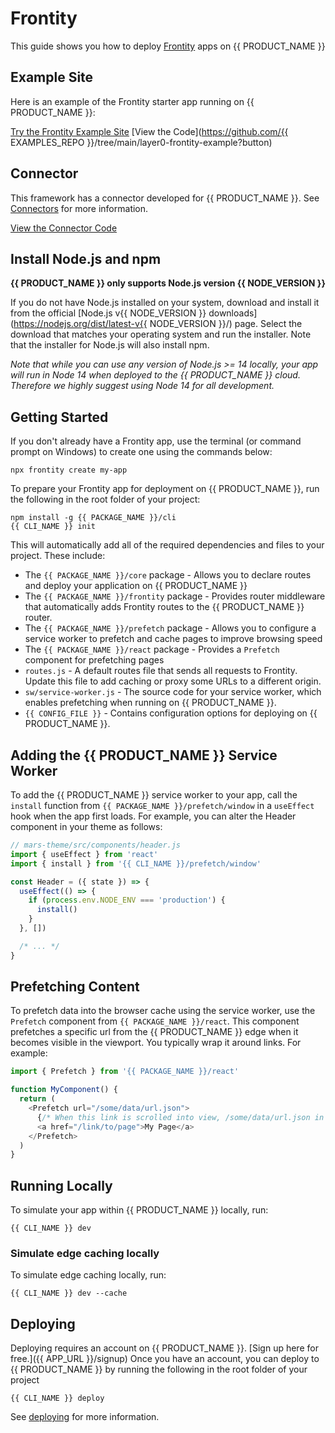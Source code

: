 # Frontity

This guide shows you how to deploy [Frontity](https://frontity.org/) apps on {{ PRODUCT_NAME }}

## Example Site

Here is an example of the Frontity starter app running on {{ PRODUCT_NAME }}:

[Try the Frontity Example Site](https://layer0-docs-layer0-frontity-example-default.layer0.link/?button)
[View the Code](https://github.com/{{ EXAMPLES_REPO }}/tree/main/layer0-frontity-example?button)

## Connector

This framework has a connector developed for {{ PRODUCT_NAME }}. See [Connectors](connectors) for more information.

[View the Connector Code](https://github.com/layer0-docs/layer0-connectors/tree/main/layer0-frontity-connector?button)

## Install Node.js and npm

**{{ PRODUCT_NAME }} only supports Node.js version {{ NODE_VERSION }}**

If you do not have Node.js installed on your system, download and install it from the official [Node.js v{{ NODE_VERSION }} downloads](https://nodejs.org/dist/latest-v{{ NODE_VERSION }}/) page. Select the download that matches your operating system and run the installer. Note that the installer for Node.js will also install npm.

_Note that while you can use any version of Node.js >= 14 locally, your app will run in Node 14 when deployed to the {{ PRODUCT_NAME }} cloud. Therefore we highly suggest using Node 14 for all development._

## Getting Started

If you don't already have a Frontity app, use the terminal (or command prompt on Windows) to create one using the commands below:

```
npx frontity create my-app
```

To prepare your Frontity app for deployment on {{ PRODUCT_NAME }}, run the following in the root folder of your project:

```
npm install -g {{ PACKAGE_NAME }}/cli
{{ CLI_NAME }} init
```

This will automatically add all of the required dependencies and files to your project. These include:

- The `{{ PACKAGE_NAME }}/core` package - Allows you to declare routes and deploy your application on {{ PRODUCT_NAME }}
- The `{{ PACKAGE_NAME }}/frontity` package - Provides router middleware that automatically adds Frontity routes to the {{ PRODUCT_NAME }} router.
- The `{{ PACKAGE_NAME }}/prefetch` package - Allows you to configure a service worker to prefetch and cache pages to improve browsing speed
- The `{{ PACKAGE_NAME }}/react` package - Provides a `Prefetch` component for prefetching pages
- `routes.js` - A default routes file that sends all requests to Frontity. Update this file to add caching or proxy some URLs to a different origin.
- `sw/service-worker.js` - The source code for your service worker, which enables prefetching when running on {{ PRODUCT_NAME }}.
- `{{ CONFIG_FILE }}` - Contains configuration options for deploying on {{ PRODUCT_NAME }}.

## Adding the {{ PRODUCT_NAME }} Service Worker

To add the {{ PRODUCT_NAME }} service worker to your app, call the `install` function from `{{ PACKAGE_NAME }}/prefetch/window` in a `useEffect` hook when the app first loads. For example, you can alter
the Header component in your theme as follows:

```js
// mars-theme/src/components/header.js
import { useEffect } from 'react'
import { install } from '{{ CLI_NAME }}/prefetch/window'

const Header = ({ state }) => {
  useEffect(() => {
    if (process.env.NODE_ENV === 'production') {
      install()
    }
  }, [])

  /* ... */
}
```

## Prefetching Content

To prefetch data into the browser cache using the service worker, use the `Prefetch` component from `{{ PACKAGE_NAME }}/react`. This component prefetches a specific url from the {{ PRODUCT_NAME }} edge when it becomes visible in the viewport. You typically wrap it around links. For example:

```js
import { Prefetch } from '{{ PACKAGE_NAME }}/react'

function MyComponent() {
  return (
    <Prefetch url="/some/data/url.json">
      {/* When this link is scrolled into view, /some/data/url.json in JSON will be fetched in the background and put in the browser cache */}
      <a href="/link/to/page">My Page</a>
    </Prefetch>
  )
}
```

## Running Locally

To simulate your app within {{ PRODUCT_NAME }} locally, run:

```
{{ CLI_NAME }} dev
```

### Simulate edge caching locally

To simulate edge caching locally, run:

```
{{ CLI_NAME }} dev --cache
```

## Deploying

Deploying requires an account on {{ PRODUCT_NAME }}. [Sign up here for free.]({{ APP_URL }}/signup) Once you have an account, you can deploy to {{ PRODUCT_NAME }} by running the following in the root folder of your project

```
{{ CLI_NAME }} deploy
```

See [deploying](deploying) for more information.
